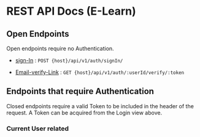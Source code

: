 # REST API Docs (E-Learn)



## Open Endpoints

Open endpoints require no Authentication.

* [sign-In](signIn.md) : `POST {host}/api/v1/auth/signIn/`

* [Email-verify-Link](verify.md) : `GET {host}/api/v1/auth/:userId/verify/:token`
## Endpoints that require Authentication

Closed endpoints require a valid Token to be included in the header of the
request. A Token can be acquired from the Login view above.

### Current User related
